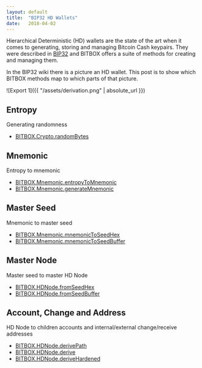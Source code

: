 ```yaml
---
layout: default
title:  "BIP32 HD Wallets"
date:   2018-04-02
---
```


Hierarchical Deterministic (HD) wallets are the state of the art when it comes to generating, storing and managing Bitcoin Cash keypairs. They were described in [BIP32](https://github.com/bitcoin/bips/blob/master/bip-0032.mediawiki) and BITBOX offers a suite of methods for creating and managing them.

In the BIP32 wiki there is a picture an HD wallet. This post is to show which BITBOX methods map to which parts of that picture.

![Export 1]({{ "/assets/derivation.png" | absolute_url }})

## Entropy

Generating randomness

* [BITBOX.Crypto.randomBytes](https://www.bitbox.earth/bitboxcli/crypto#randomBytes)

## Mnemonic

Entropy to mnemonic

* [BITBOX.Mnemonic.entropyToMnemonic](https://www.bitbox.earth/bitboxcli/mnemonic#entropyToMnemonic)
* [BITBOX.Mnemonic.generateMnemonic](https://www.bitbox.earth/bitboxcli/mnemonic#generateMnemonic)

## Master Seed

Mnemonic to master seed

* [BITBOX.Mnemonic.mnemonicToSeedHex](https://www.bitbox.earth/bitboxcli/mnemonic#mnemonicToSeedHex)
* [BITBOX.Mnemonic.mnemonicToSeedBuffer](https://www.bitbox.earth/bitboxcli/mnemonic#mnemonicToSeedBuffer)

## Master Node

Master seed to master HD Node

* [BITBOX.HDNode.fromSeedHex](https://www.bitbox.earth/bitboxcli/hdnode#fromSeedHex)
* [BITBOX.HDNode.fromSeedBuffer](https://www.bitbox.earth/bitboxcli/hdnode#fromSeedBuffer)

## Account, Change and Address

HD Node to children accounts and internal/external change/receive addresses

* [BITBOX.HDNode.derivePath](https://www.bitbox.earth/bitboxcli/hdnode#derivePath)
* [BITBOX.HDNode.derive](https://www.bitbox.earth/bitboxcli/hdnode#derive)
* [BITBOX.HDNode.deriveHardened](https://www.bitbox.earth/bitboxcli/hdnode#deriveHardened)
